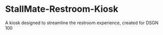 # StallMate-Restroom-Kiosk
A kiosk designed to streamline the restroom experience, created for DSGN 100
